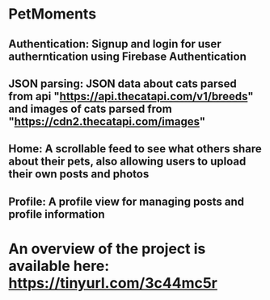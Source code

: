 # PetMoments
## Authentication: Signup and login for user autherntication using Firebase Authentication   
## JSON parsing: JSON data about cats parsed from api "https://api.thecatapi.com/v1/breeds" and images of cats parsed from "https://cdn2.thecatapi.com/images"  
## Home: A scrollable feed to see what others share about their pets, also allowing users to upload their own posts and photos    
## Profile: A profile view for managing posts and profile information   

# An overview of the project is available here: https://tinyurl.com/3c44mc5r
